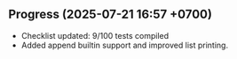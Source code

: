 ## Progress (2025-07-21 16:57 +0700)
- Checklist updated: 9/100 tests compiled
- Added append builtin support and improved list printing.
